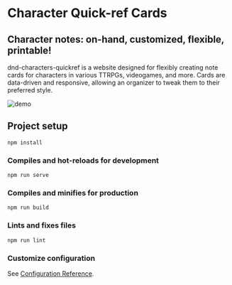 # Character Quick-ref Cards
## Character notes: on-hand, customized, flexible, printable! 

dnd-characters-quickref is a website designed for flexibly creating note cards for characters in various TTRPGs, videogames, and more. Cards are data-driven and responsive, allowing an organizer to tweak them to their preferred style.

![demo](https://github.com/wesrupert/dnd-character-quickref/blob/33fff9f1daaa8c5adfff15bb5aa4a9933e17a56d/assets/demo.gif)

## Project setup
```
npm install
```

### Compiles and hot-reloads for development
```
npm run serve
```

### Compiles and minifies for production
```
npm run build
```

### Lints and fixes files
```
npm run lint
```

### Customize configuration
See [Configuration Reference](https://cli.vuejs.org/config/).
